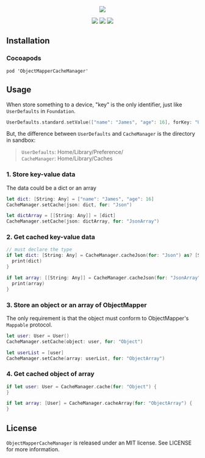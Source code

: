 <p align="center">
    <a href="https://github.com/zzjzz9266a/ObjectMapperCacheManager"><img src="https://github.com/zzjzz9266a/ObjectMapperCacheManager/blob/master/logo.png"></a>
</p>
<p align="center">
  <img src="https://img.shields.io/badge/Swift-4.0-orange.svg?style=flat">
  <img src="https://img.shields.io/badge/Pod-v2.7-blue.svg?style=flat">
  <img src="https://img.shields.io/badge/Platform-iOS-4BC51D.svg?style=flat">
</p>
<!--<p align="center">A Light-Weight Tool For Cache, based on <a href="https://github.com/tristanhimmelman/ObjectMapper">ObjectMapper</a></p>-->


## Installation
### Cocoapods
```
pod 'ObjectMapperCacheManager'
```

## Usage
When store something to a device, "key" is the only identifier, just like `UserDefaults` in `Foundation`.

``` swift
UserDefaults.standard.setValue(["name": "James", "age": 16], forKey: "User")
```
But, the difference between `UserDefaults` and `CacheManager` is the directory in sandbox:
>`UserDefaults`: Home/Library/Preference/  
>`CacheManager`: Home/Library/Caches

### 1. Store key-value data
The data could be a dict or an array

``` swift
let dict: [String: Any] = ["name": "James", "age": 16]
CacheManager.setCache(json: dict, for: "Json")

let dictArray = [[String: Any]] = [dict]
CacheManager.setCache(json: dictArray, for: "JsonArray")
```

### 2. Get cached key-value data
``` swift
// must declare the type
if let dict: [String: Any] = CacheManager.cacheJson(for: "Json") as? [String: Any]{  
  print(dict)
}

if let array: [[String: Any]] = CacheManager.cacheJson(for: "JsonArray") as? [String: Any]{  
  print(array)
}
```

### 3. Store an object or an array of ObjectMapper
The only requirement is that the object must conform to ObjectMapper's `Mappable` protocol.

``` swift
let user: User = User()
CacheManager.setCache(object: user, for: "Object")

let userList = [user]
CacheManager.setCache(array: userList, for: "ObjectArray")
```
### 4. Get cached object of array

``` swift
if let user: User = CacheManager.cache(for: "Object") {
}

if let array: [User] = CacheManager.cacheArray(for: "ObjectArray") {
}

```

## License
`ObjectMapperCacheManager` is released under an MIT license. See LICENSE for more information.
